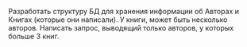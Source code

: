 Разработать структуру БД для хранения информации об Авторах и Книгах
(которые они написали).
У книги, может быть несколько авторов.
Написать запрос, выводящий только авторов, у которых больше 3 книг.
